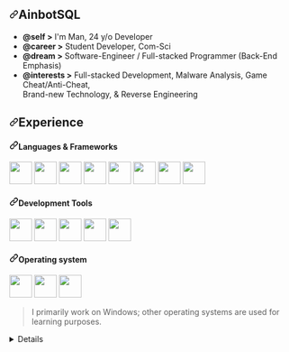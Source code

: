 <article class="markdown-body entry-content container-lg f5" itemprop="text"><h2 dir="auto"><a id="user-content-AinbotSQL" class="anchor" aria-hidden="true" tabindex="-1" href="#AinbotSQL"><svg class="octicon octicon-link" viewBox="0 0 16 16" version="1.1" width="16" height="16" aria-hidden="true"><path d="m7.775 3.275 1.25-1.25a3.5 3.5 0 1 1 4.95 4.95l-2.5 2.5a3.5 3.5 0 0 1-4.95 0 .751.751 0 0 1 .018-1.042.751.751 0 0 1 1.042-.018 1.998 1.998 0 0 0 2.83 0l2.5-2.5a2.002 2.002 0 0 0-2.83-2.83l-1.25 1.25a.751.751 0 0 1-1.042-.018.751.751 0 0 1-.018-1.042Zm-4.69 9.64a1.998 1.998 0 0 0 2.83 0l1.25-1.25a.751.751 0 0 1 1.042.018.751.751 0 0 1 .018 1.042l-1.25 1.25a3.5 3.5 0 1 1-4.95-4.95l2.5-2.5a3.5 3.5 0 0 1 4.95 0 .751.751 0 0 1-.018 1.042.751.751 0 0 1-1.042.018 1.998 1.998 0 0 0-2.83 0l-2.5 2.5a1.998 1.998 0 0 0 0 2.83Z"></path></svg></a>AinbotSQL</h2>
<ul dir="auto">
<li><strong>@self &gt;</strong> I'm Man, 24 y/o Developer</li>
<li><strong>@career &gt;</strong> Student Developer, Com-Sci</li>
<li><strong>@dream &gt;</strong> Software-Engineer / Full-stacked Programmer (Back-End Emphasis)</li>
<li><strong>@interests &gt;</strong> Full-stacked Development, Malware Analysis, Game Cheat/Anti-Cheat,<br>Brand-new Technology, &amp; Reverse Engineering</li>
    
</ul>
<h2 dir="auto"><a id="user-content-experience" class="anchor" aria-hidden="true" tabindex="-1" href="#experience"><svg class="octicon octicon-link" viewBox="0 0 16 16" version="1.1" width="16" height="16" aria-hidden="true"><path d="m7.775 3.275 1.25-1.25a3.5 3.5 0 1 1 4.95 4.95l-2.5 2.5a3.5 3.5 0 0 1-4.95 0 .751.751 0 0 1 .018-1.042.751.751 0 0 1 1.042-.018 1.998 1.998 0 0 0 2.83 0l2.5-2.5a2.002 2.002 0 0 0-2.83-2.83l-1.25 1.25a.751.751 0 0 1-1.042-.018.751.751 0 0 1-.018-1.042Zm-4.69 9.64a1.998 1.998 0 0 0 2.83 0l1.25-1.25a.751.751 0 0 1 1.042.018.751.751 0 0 1 .018 1.042l-1.25 1.25a3.5 3.5 0 1 1-4.95-4.95l2.5-2.5a3.5 3.5 0 0 1 4.95 0 .751.751 0 0 1-.018 1.042.751.751 0 0 1-1.042.018 1.998 1.998 0 0 0-2.83 0l-2.5 2.5a1.998 1.998 0 0 0 0 2.83Z"></path></svg></a>Experience</h2>
<h4 dir="auto"><a id="user-content-languages--frameworks" class="anchor" aria-hidden="true" tabindex="-1" href="#languages--frameworks"><svg class="octicon octicon-link" viewBox="0 0 16 16" version="1.1" width="16" height="16" aria-hidden="true"><path d="m7.775 3.275 1.25-1.25a3.5 3.5 0 1 1 4.95 4.95l-2.5 2.5a3.5 3.5 0 0 1-4.95 0 .751.751 0 0 1 .018-1.042.751.751 0 0 1 1.042-.018 1.998 1.998 0 0 0 2.83 0l2.5-2.5a2.002 2.002 0 0 0-2.83-2.83l-1.25 1.25a.751.751 0 0 1-1.042-.018.751.751 0 0 1-.018-1.042Zm-4.69 9.64a1.998 1.998 0 0 0 2.83 0l1.25-1.25a.751.751 0 0 1 1.042.018.751.751 0 0 1 .018 1.042l-1.25 1.25a3.5 3.5 0 1 1-4.95-4.95l2.5-2.5a3.5 3.5 0 0 1 4.95 0 .751.751 0 0 1-.018 1.042.751.751 0 0 1-1.042.018 1.998 1.998 0 0 0-2.83 0l-2.5 2.5a1.998 1.998 0 0 0 0 2.83Z"></path></svg></a>Languages &amp; Frameworks</h4>
<p align="left" dir="auto">
    <a target="_blank" rel="noopener noreferrer nofollow" href="https://raw.githubusercontent.com/rahulbanerjee26/githubAboutMeGenerator/main/icons/python.svg"><img src="https://raw.githubusercontent.com/rahulbanerjee26/githubAboutMeGenerator/main/icons/python.svg" width="40" height="40" style="max-width: 100%;"></a>
    <a target="_blank" rel="noopener noreferrer nofollow" href="https://raw.githubusercontent.com/rahulbanerjee26/githubAboutMeGenerator/main/icons/c.svg"><img src="https://raw.githubusercontent.com/rahulbanerjee26/githubAboutMeGenerator/main/icons/c.svg" width="40" height="40" style="max-width: 100%;"></a>
    <a target="_blank" rel="noopener noreferrer nofollow" href="https://raw.githubusercontent.com/rahulbanerjee26/githubAboutMeGenerator/main/icons/csharp.svg"><img src="https://raw.githubusercontent.com/rahulbanerjee26/githubAboutMeGenerator/main/icons/csharp.svg" width="40" height="40" style="max-width: 100%;"></a>
    <a target="_blank" rel="noopener noreferrer nofollow" href="https://raw.githubusercontent.com/rahulbanerjee26/githubAboutMeGenerator/main/icons/html.svg"><img src="https://raw.githubusercontent.com/rahulbanerjee26/githubAboutMeGenerator/main/icons/html.svg" width="40" height="40" style="max-width: 100%;"></a>
    <a target="_blank" rel="noopener noreferrer nofollow" href="https://raw.githubusercontent.com/rahulbanerjee26/githubAboutMeGenerator/main/icons/css.svg"><img src="https://raw.githubusercontent.com/rahulbanerjee26/githubAboutMeGenerator/main/icons/css.svg" width="40" height="40" style="max-width: 100%;"></a>        
    <a target="_blank" rel="noopener noreferrer nofollow" href="https://camo.githubusercontent.com/5ac347843ffc804c7ab7d68f7a9745aca424a217056a4fab036172242092e53e/68747470733a2f2f63646e2e6a7364656c6976722e6e65742f67682f64657669636f6e732f64657669636f6e2f69636f6e732f6c75612f6c75612d6f726967696e616c2e737667"><img src="https://camo.githubusercontent.com/5ac347843ffc804c7ab7d68f7a9745aca424a217056a4fab036172242092e53e/68747470733a2f2f63646e2e6a7364656c6976722e6e65742f67682f64657669636f6e732f64657669636f6e2f69636f6e732f6c75612f6c75612d6f726967696e616c2e737667" width="40" height="40" data-canonical-src="https://cdn.jsdelivr.net/gh/devicons/devicon/icons/lua/lua-original.svg" style="max-width: 100%;"></a>
    <a target="_blank" rel="noopener noreferrer nofollow" href="https://raw.githubusercontent.com/rahulbanerjee26/githubAboutMeGenerator/main/icons/tailwind.svg"><img src="https://raw.githubusercontent.com/rahulbanerjee26/githubAboutMeGenerator/main/icons/tailwind.svg" width="40" height="40" style="max-width: 100%;"></a>
    <a target="_blank" rel="noopener noreferrer nofollow" href="https://camo.githubusercontent.com/9ee806be83385d8b6a369a74cb1fc746644521a279ba959174ce5b9e75caf384/68747470733a2f2f63646e2e6a7364656c6976722e6e65742f67682f64657669636f6e732f64657669636f6e2f69636f6e732f626f6f7473747261702f626f6f7473747261702d6f726967696e616c2e737667"><img src="https://camo.githubusercontent.com/9ee806be83385d8b6a369a74cb1fc746644521a279ba959174ce5b9e75caf384/68747470733a2f2f63646e2e6a7364656c6976722e6e65742f67682f64657669636f6e732f64657669636f6e2f69636f6e732f626f6f7473747261702f626f6f7473747261702d6f726967696e616c2e737667" width="40" height="40" data-canonical-src="https://cdn.jsdelivr.net/gh/devicons/devicon/icons/bootstrap/bootstrap-original.svg" style="max-width: 100%;"></a>
</p>
<h4 dir="auto"><a id="user-content-development-tools" class="anchor" aria-hidden="true" tabindex="-1" href="#development-tools"><svg class="octicon octicon-link" viewBox="0 0 16 16" version="1.1" width="16" height="16" aria-hidden="true"><path d="m7.775 3.275 1.25-1.25a3.5 3.5 0 1 1 4.95 4.95l-2.5 2.5a3.5 3.5 0 0 1-4.95 0 .751.751 0 0 1 .018-1.042.751.751 0 0 1 1.042-.018 1.998 1.998 0 0 0 2.83 0l2.5-2.5a2.002 2.002 0 0 0-2.83-2.83l-1.25 1.25a.751.751 0 0 1-1.042-.018.751.751 0 0 1-.018-1.042Zm-4.69 9.64a1.998 1.998 0 0 0 2.83 0l1.25-1.25a.751.751 0 0 1 1.042.018.751.751 0 0 1 .018 1.042l-1.25 1.25a3.5 3.5 0 1 1-4.95-4.95l2.5-2.5a3.5 3.5 0 0 1 4.95 0 .751.751 0 0 1-.018 1.042.751.751 0 0 1-1.042.018 1.998 1.998 0 0 0-2.83 0l-2.5 2.5a1.998 1.998 0 0 0 0 2.83Z"></path></svg></a>Development Tools</h4>
<p align="left" dir="auto">
    <a target="_blank" rel="noopener noreferrer nofollow" href="https://raw.githubusercontent.com/rahulbanerjee26/githubAboutMeGenerator/main/icons/git.svg"><img src="https://raw.githubusercontent.com/rahulbanerjee26/githubAboutMeGenerator/main/icons/git.svg" width="40" height="40" style="max-width: 100%;"></a>
    <a target="_blank" rel="noopener noreferrer nofollow" href="https://camo.githubusercontent.com/25d07ba4220a3fcadb4af12394d157494ec298dec4ecd86321961427ea18c9e8/68747470733a2f2f63646e2e6a7364656c6976722e6e65742f67682f64657669636f6e732f64657669636f6e2f69636f6e732f7673636f64652f7673636f64652d6f726967696e616c2e737667"><img src="https://camo.githubusercontent.com/25d07ba4220a3fcadb4af12394d157494ec298dec4ecd86321961427ea18c9e8/68747470733a2f2f63646e2e6a7364656c6976722e6e65742f67682f64657669636f6e732f64657669636f6e2f69636f6e732f7673636f64652f7673636f64652d6f726967696e616c2e737667" width="40" height="40" data-canonical-src="https://cdn.jsdelivr.net/gh/devicons/devicon/icons/vscode/vscode-original.svg" style="max-width: 100%;"></a>
    <a target="_blank" rel="noopener noreferrer nofollow" href="https://camo.githubusercontent.com/02892e7637175bfa56960d344557629a61ae75f81c5adb268405fbedfedb813f/68747470733a2f2f63646e2e6a7364656c6976722e6e65742f67682f64657669636f6e732f64657669636f6e2f69636f6e732f76697375616c73747564696f2f76697375616c73747564696f2d706c61696e2e737667"><img src="https://camo.githubusercontent.com/02892e7637175bfa56960d344557629a61ae75f81c5adb268405fbedfedb813f/68747470733a2f2f63646e2e6a7364656c6976722e6e65742f67682f64657669636f6e732f64657669636f6e2f69636f6e732f76697375616c73747564696f2f76697375616c73747564696f2d706c61696e2e737667" width="40" height="40" data-canonical-src="https://cdn.jsdelivr.net/gh/devicons/devicon/icons/visualstudio/visualstudio-plain.svg" style="max-width: 100%;"></a>
    <a target="_blank" rel="noopener noreferrer nofollow" href="https://camo.githubusercontent.com/6894fff1497c6ed21dba10db8218cc3fdebffe5c7f3ec997279d2fedda0304c4/68747470733a2f2f6173736574732e76657263656c2e636f6d2f696d6167652f75706c6f61642f66726f6e742f66617669636f6e2f76657263656c2f313532783135322e706e67"><img src="https://camo.githubusercontent.com/6894fff1497c6ed21dba10db8218cc3fdebffe5c7f3ec997279d2fedda0304c4/68747470733a2f2f6173736574732e76657263656c2e636f6d2f696d6167652f75706c6f61642f66726f6e742f66617669636f6e2f76657263656c2f313532783135322e706e67" width="40" height="40" data-canonical-src="https://assets.vercel.com/image/upload/front/favicon/vercel/152x152.png" style="max-width: 100%;"></a>
    <a target="_blank" rel="noopener noreferrer nofollow" href="https://raw.githubusercontent.com/rahulbanerjee26/githubAboutMeGenerator/main/icons/postman.svg"><img src="https://raw.githubusercontent.com/rahulbanerjee26/githubAboutMeGenerator/main/icons/postman.svg" width="40" height="40" style="max-width: 100%;"></a>
</p>
<h4 dir="auto"><a id="user-content-operating-system" class="anchor" aria-hidden="true" tabindex="-1" href="#operating-system"><svg class="octicon octicon-link" viewBox="0 0 16 16" version="1.1" width="16" height="16" aria-hidden="true"><path d="m7.775 3.275 1.25-1.25a3.5 3.5 0 1 1 4.95 4.95l-2.5 2.5a3.5 3.5 0 0 1-4.95 0 .751.751 0 0 1 .018-1.042.751.751 0 0 1 1.042-.018 1.998 1.998 0 0 0 2.83 0l2.5-2.5a2.002 2.002 0 0 0-2.83-2.83l-1.25 1.25a.751.751 0 0 1-1.042-.018.751.751 0 0 1-.018-1.042Zm-4.69 9.64a1.998 1.998 0 0 0 2.83 0l1.25-1.25a.751.751 0 0 1 1.042.018.751.751 0 0 1 .018 1.042l-1.25 1.25a3.5 3.5 0 1 1-4.95-4.95l2.5-2.5a3.5 3.5 0 0 1 4.95 0 .751.751 0 0 1-.018 1.042.751.751 0 0 1-1.042.018 1.998 1.998 0 0 0-2.83 0l-2.5 2.5a1.998 1.998 0 0 0 0 2.83Z"></path></svg></a>Operating system</h4>
<p align="left" dir="auto">
    <a target="_blank" rel="noopener noreferrer nofollow" href="https://camo.githubusercontent.com/19b31de9033843b195ae8278ee9c8ec1115e710000e8c49456e86df96396fb92/68747470733a2f2f63646e2e6a7364656c6976722e6e65742f67682f64657669636f6e732f64657669636f6e2f69636f6e732f77696e646f7773382f77696e646f7773382d6f726967696e616c2e737667"><img src="https://camo.githubusercontent.com/19b31de9033843b195ae8278ee9c8ec1115e710000e8c49456e86df96396fb92/68747470733a2f2f63646e2e6a7364656c6976722e6e65742f67682f64657669636f6e732f64657669636f6e2f69636f6e732f77696e646f7773382f77696e646f7773382d6f726967696e616c2e737667" width="40" height="40" data-canonical-src="https://cdn.jsdelivr.net/gh/devicons/devicon/icons/windows8/windows8-original.svg" style="max-width: 100%;"></a>
    <a target="_blank" rel="noopener noreferrer nofollow" href="https://camo.githubusercontent.com/5b2a8527be6ce73521cdb521a1033b92ff7b1860f79585f66ec30ea75ab253e4/68747470733a2f2f63646e2e6a7364656c6976722e6e65742f67682f64657669636f6e732f64657669636f6e2f69636f6e732f6c696e75782f6c696e75782d6f726967696e616c2e737667"><img src="https://camo.githubusercontent.com/5b2a8527be6ce73521cdb521a1033b92ff7b1860f79585f66ec30ea75ab253e4/68747470733a2f2f63646e2e6a7364656c6976722e6e65742f67682f64657669636f6e732f64657669636f6e2f69636f6e732f6c696e75782f6c696e75782d6f726967696e616c2e737667" width="40" height="40" data-canonical-src="https://cdn.jsdelivr.net/gh/devicons/devicon/icons/linux/linux-original.svg" style="max-width: 100%;"></a>
    <a target="_blank" rel="noopener noreferrer nofollow" href="https://camo.githubusercontent.com/58a194413b510fd7aeaa28ed7811630a1397bfcb1256c582485e69f12b3ffbc1/68747470733a2f2f75706c6f61642e77696b696d656469612e6f72672f77696b6970656469612f636f6d6d6f6e732f7468756d622f332f33662f4c696e75785f4d696e745f6c6f676f5f776974686f75745f776f72646d61726b2e7376672f3132303070782d4c696e75785f4d696e745f6c6f676f5f776974686f75745f776f72646d61726b2e7376672e706e67"><img src="https://camo.githubusercontent.com/58a194413b510fd7aeaa28ed7811630a1397bfcb1256c582485e69f12b3ffbc1/68747470733a2f2f75706c6f61642e77696b696d656469612e6f72672f77696b6970656469612f636f6d6d6f6e732f7468756d622f332f33662f4c696e75785f4d696e745f6c6f676f5f776974686f75745f776f72646d61726b2e7376672f3132303070782d4c696e75785f4d696e745f6c6f676f5f776974686f75745f776f72646d61726b2e7376672e706e67" width="40" height="40" data-canonical-src="https://upload.wikimedia.org/wikipedia/commons/thumb/3/3f/Linux_Mint_logo_without_wordmark.svg/1200px-Linux_Mint_logo_without_wordmark.svg.png" style="max-width: 100%;"></a>
</p>
<blockquote>
<p dir="auto">I primarily work on Windows; other operating systems are used for learning purposes.</p>
</blockquote>
<details>
<br>


  <a target="_blank" rel="noopener noreferrer nofollow" href="https://camo.githubusercontent.com/1cd7d3c630328e15bc0744f9af34535abe7ab65b57ef2578013cb5adb9384c84/68747470733a2f2f6769746875622d726561646d652d73746174732e76657263656c2e6170702f6170692f746f702d6c616e67732f3f757365726e616d653d73696e67756c617269787479267468656d653d6769746875625f6461726b266c61796f75743d636f6d7061637426686964655f626f726465723d74727565266c616e67735f636f756e743d38"><img align="top" src="https://camo.githubusercontent.com/1cd7d3c630328e15bc0744f9af34535abe7ab65b57ef2578013cb5adb9384c84/68747470733a2f2f6769746875622d726561646d652d73746174732e76657263656c2e6170702f6170692f746f702d6c616e67732f3f757365726e616d653d73696e67756c617269787479267468656d653d6769746875625f6461726b266c61796f75743d636f6d7061637426686964655f626f726465723d74727565266c616e67735f636f756e743d38" data-canonical-src="https://github-readme-stats.vercel.app/api/top-langs/?username=AinbotSQL&amp;theme=github_dark&amp;layout=compact&amp;hide_border=true&amp;langs_count=8" style="max-width: 100%;"></a>
  <br>

</div>
</details>

</article>
